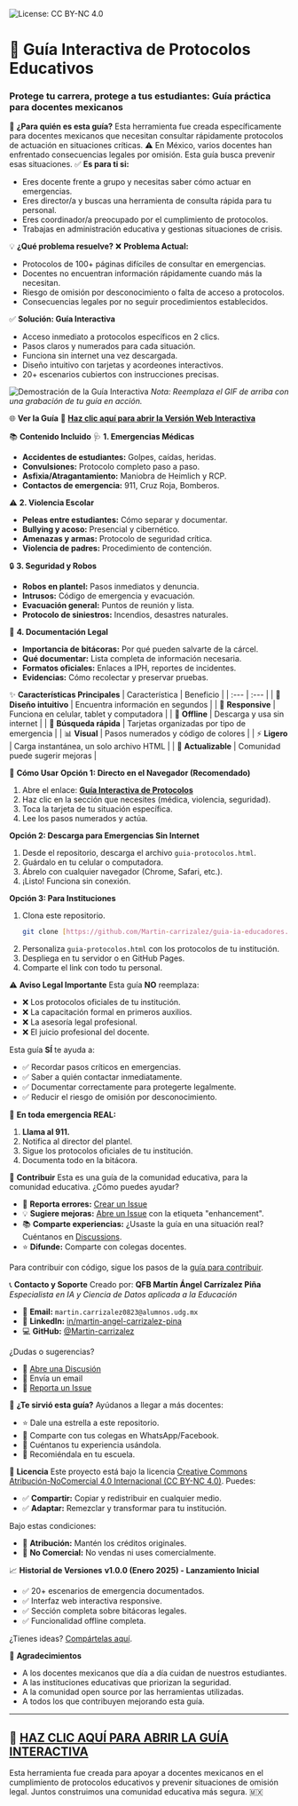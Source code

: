 ![License: CC BY-NC 4.0](https://img.shields.io/badge/License-CC%20BY--NC%204.0-lightgrey.svg)

# 🚨 Guía Interactiva de Protocolos Educativos
### Protege tu carrera, protege a tus estudiantes: Guía práctica para docentes mexicanos

🎯 **¿Para quién es esta guía?**
Esta herramienta fue creada específicamente para docentes mexicanos que necesitan consultar rápidamente protocolos de actuación en situaciones críticas.
⚠️ En México, varios docentes han enfrentado consecuencias legales por omisión. Esta guía busca prevenir esas situaciones.
✅ **Es para ti si:**
- Eres docente frente a grupo y necesitas saber cómo actuar en emergencias.
- Eres director/a y buscas una herramienta de consulta rápida para tu personal.
- Eres coordinador/a preocupado por el cumplimiento de protocolos.
- Trabajas en administración educativa y gestionas situaciones de crisis.


💡 **¿Qué problema resuelve?**
❌ **Problema Actual:**
- Protocolos de 100+ páginas difíciles de consultar en emergencias.
- Docentes no encuentran información rápidamente cuando más la necesitan.
- Riesgo de omisión por desconocimiento o falta de acceso a protocolos.
- Consecuencias legales por no seguir procedimientos establecidos.

✅ **Solución: Guía Interactiva**

- Acceso inmediato a protocolos específicos en 2 clics.
- Pasos claros y numerados para cada situación.
- Funciona sin internet una vez descargada.
- Diseño intuitivo con tarjetas y acordeones interactivos.
- 20+ escenarios cubiertos con instrucciones precisas.

![Demostración de la Guía Interactiva](https://media.giphy.com/media/v1.Y2lkPTc5MGI3NjExb3NqejlxN2hicXd5bzZlM3Z5cnZyZnZpd2s4NHc4dnBldDBoM2dyaCZlcD12MV9pbnRlcm5hbF9naWZfYnlfaWQmY3Q9Zw/3o7bu3XilJ5BOiSGic/giphy.gif)
*Nota: Reemplaza el GIF de arriba con una grabación de tu guía en acción.*


🌐 **Ver la Guía**
📖 **[Haz clic aquí para abrir la Versión Web Interactiva](https://martin-carrizalez.github.io/guia-ia-educadores/guia-protocolos.html)**


📚 **Contenido Incluido**
🩺 **1. Emergencias Médicas**

- **Accidentes de estudiantes:** Golpes, caídas, heridas.
- **Convulsiones:** Protocolo completo paso a paso.
- **Asfixia/Atragantamiento:** Maniobra de Heimlich y RCP.
- **Contactos de emergencia:** 911, Cruz Roja, Bomberos.

⚠️ **2. Violencia Escolar**

- **Peleas entre estudiantes:** Cómo separar y documentar.
- **Bullying y acoso:** Presencial y cibernético.
- **Amenazas y armas:** Protocolo de seguridad crítica.
- **Violencia de padres:** Procedimiento de contención.

🔒 **3. Seguridad y Robos**

- **Robos en plantel:** Pasos inmediatos y denuncia.
- **Intrusos:** Código de emergencia y evacuación.
- **Evacuación general:** Puntos de reunión y lista.
- **Protocolo de siniestros:** Incendios, desastres naturales.

📝 **4. Documentación Legal**

- **Importancia de bitácoras:** Por qué pueden salvarte de la cárcel.
- **Qué documentar:** Lista completa de información necesaria.
- **Formatos oficiales:** Enlaces a IPH, reportes de incidentes.
- **Evidencias:** Cómo recolectar y preservar pruebas.


✨ **Características Principales**
| Característica | Beneficio |
| :--- | :--- |
| 🎨 **Diseño intuitivo** | Encuentra información en segundos |
| 📱 **Responsive** | Funciona en celular, tablet y computadora |
| 🔌 **Offline** | Descarga y usa sin internet |
| 🎯 **Búsqueda rápida** | Tarjetas organizadas por tipo de emergencia |
| 📊 **Visual** | Pasos numerados y código de colores |
| ⚡ **Ligero** | Carga instantánea, un solo archivo HTML |
| 🔄 **Actualizable** | Comunidad puede sugerir mejoras |

🚀 **Cómo Usar**
**Opción 1: Directo en el Navegador (Recomendado)**

1.  Abre el enlace: **[Guía Interactiva de Protocolos](https://martin-carrizalez.github.io/guia-ia-educadores/guia-protocolos.html)**
2.  Haz clic en la sección que necesites (médica, violencia, seguridad).
3.  Toca la tarjeta de tu situación específica.
4.  Lee los pasos numerados y actúa.

**Opción 2: Descarga para Emergencias Sin Internet**

1.  Desde el repositorio, descarga el archivo `guia-protocolos.html`.
2.  Guárdalo en tu celular o computadora.
3.  Ábrelo con cualquier navegador (Chrome, Safari, etc.).
4.  ¡Listo! Funciona sin conexión.

**Opción 3: Para Instituciones**

1.  Clona este repositorio.
    ```bash
    git clone [https://github.com/Martin-carrizalez/guia-ia-educadores.git](https://github.com/Martin-carrizalez/guia-ia-educadores.git)
    ```
2.  Personaliza `guia-protocolos.html` con los protocolos de tu institución.
3.  Despliega en tu servidor o en GitHub Pages.
4.  Comparte el link con todo tu personal.

⚠️ **Aviso Legal Importante**
Esta guía **NO** reemplaza:

- ❌ Los protocolos oficiales de tu institución.
- ❌ La capacitación formal en primeros auxilios.
- ❌ La asesoría legal profesional.
- ❌ El juicio profesional del docente.

Esta guía **SÍ** te ayuda a:

- ✅ Recordar pasos críticos en emergencias.
- ✅ Saber a quién contactar inmediatamente.
- ✅ Documentar correctamente para protegerte legalmente.
- ✅ Reducir el riesgo de omisión por desconocimiento.

🚨 **En toda emergencia REAL:**

1.  **Llama al 911.**
2.  Notifica al director del plantel.
3.  Sigue los protocolos oficiales de tu institución.
4.  Documenta todo en la bitácora.


🤝 **Contribuir**
Esta es una guía de la comunidad educativa, para la comunidad educativa.
¿Cómo puedes ayudar?

- 🐛 **Reporta errores:** [Crear un Issue](https://github.com/Martin-carrizalez/guia-ia-educadores/issues/new/choose)
- 💡 **Sugiere mejoras:** [Abre un Issue](https://github.com/Martin-carrizalez/guia-ia-educadores/issues/new/choose) con la etiqueta "enhancement".
- 📚 **Comparte experiencias:** ¿Usaste la guía en una situación real? Cuéntanos en [Discussions](https://github.com/Martin-carrizalez/guia-ia-educadores/discussions).
- ⭐ **Difunde:** Comparte con colegas docentes.

Para contribuir con código, sigue los pasos de la [guía para contribuir](CONTRIBUTING.md).

📞 **Contacto y Soporte**
Creado por:
**QFB Martín Ángel Carrízalez Piña**
*Especialista en IA y Ciencia de Datos aplicada a la Educación*

- 📧 **Email:** `martin.carrizalez0823@alumnos.udg.mx`
- 💼 **LinkedIn:** [in/martin-angel-carrizalez-pina](https://www.linkedin.com/in/martin-angel-carrizalez-pina-b55475371/)
- 💻 **GitHub:** [@Martin-carrizalez](https://github.com/Martin-carrizalez)

¿Dudas o sugerencias?

- 💬 [Abre una Discusión](https://github.com/Martin-carrizalez/guia-ia-educadores/discussions)
- 📧 Envía un email
- 🐛 [Reporta un Issue](https://github.com/Martin-carrizalez/guia-ia-educadores/issues/new/choose)


🌟 **¿Te sirvió esta guía?**
Ayúdanos a llegar a más docentes:

- ⭐ Dale una estrella a este repositorio.
- 🔄 Comparte con tus colegas en WhatsApp/Facebook.
- 💬 Cuéntanos tu experiencia usándola.
- 📢 Recomiéndala en tu escuela.


📄 **Licencia**
Este proyecto está bajo la licencia [Creative Commons Atribución-NoComercial 4.0 Internacional (CC BY-NC 4.0)](LICENSE).
Puedes:

- ✅ **Compartir:** Copiar y redistribuir en cualquier medio.
- ✅ **Adaptar:** Remezclar y transformar para tu institución.

Bajo estas condiciones:

- 👤 **Atribución:** Mantén los créditos originales.
- 🚫 **No Comercial:** No vendas ni uses comercialmente.

📈 **Historial de Versiones**
**v1.0.0 (Enero 2025) - Lanzamiento Inicial**

- ✅ 20+ escenarios de emergencia documentados.
- ✅ Interfaz web interactiva responsive.
- ✅ Sección completa sobre bitácoras legales.
- ✅ Funcionalidad offline completa.


¿Tienes ideas? [Compártelas aquí](https://github.com/Martin-carrizalez/guia-ia-educadores/issues/new/choose).

💖 **Agradecimientos**

- A los docentes mexicanos que día a día cuidan de nuestros estudiantes.
- A las instituciones educativas que priorizan la seguridad.
- A la comunidad open source por las herramientas utilizadas.
- A todos los que contribuyen mejorando esta guía.


---

## 🚨 **[HAZ CLIC AQUÍ PARA ABRIR LA GUÍA INTERACTIVA](https://martin-carrizalez.github.io/guia-ia-educadores/guia-protocolos.html)**
Esta herramienta fue creada para apoyar a docentes mexicanos en el cumplimiento de protocolos educativos y prevenir situaciones de omisión legal. Juntos construimos una comunidad educativa más segura. 🇲🇽
